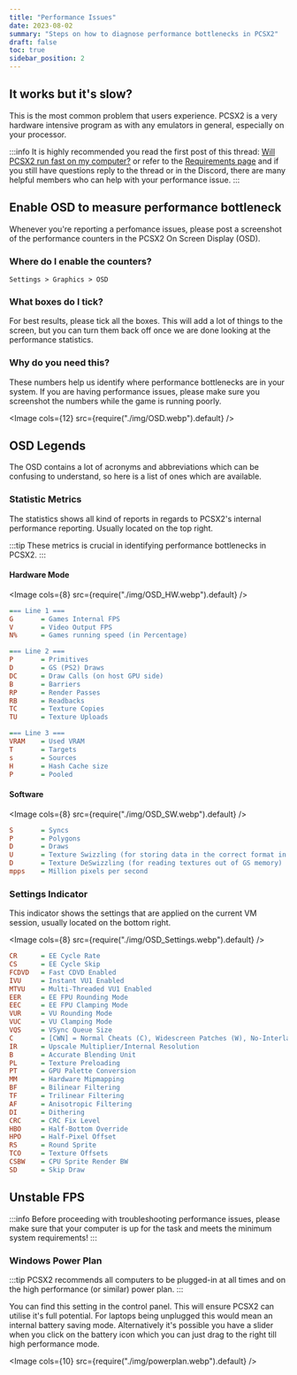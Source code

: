 ```yaml
---
title: "Performance Issues"
date: 2023-08-02
summary: "Steps on how to diagnose performance bottlenecks in PCSX2"
draft: false
toc: true
sidebar_position: 2
---
```


## It works but it's slow?

This is the most common problem that users experience. PCSX2 is a very hardware intensive program as with any emulators in general, especially on your processor.

:::info
It is highly recommended you read the first post of this thread: [Will PCSX2 run fast on my computer?](https://forums.pcsx2.net/Thread-Sticky-Will-PCSX2-run-fast-on-my-computer) or refer to the [Requirements page](../usage/setup/requirements.md) and if you still have questions reply to the thread or in the Discord, there are many helpful members who can help with your performance issue.
:::

## Enable OSD to measure performance bottleneck

Whenever you're reporting a perfomance issues, please post a screenshot of the performance counters in the PCSX2 On Screen Display (OSD).

### Where do I enable the counters?

`Settings > Graphics > OSD`

### What boxes do I tick?

For best results, please tick all the boxes. This will add a lot of things to the screen, but you can turn them back off once we are done looking at the performance statistics.

### Why do you need this?

These numbers help us identify where performance bottlenecks are in your system. If you are having performance issues, please make sure you screenshot the numbers while the game is running poorly.

<Image cols={12} src={require("./img/OSD.webp").default} />

## OSD Legends

The OSD contains a lot of acronyms and abbreviations which can be confusing to understand, so here is a list of ones which are available.

### Statistic Metrics

The statistics shows all kind of reports in regards to PCSX2's internal performance reporting. Usually located on the top right.

:::tip
These metrics is crucial in identifying performance bottlenecks in PCSX2.
:::

#### Hardware Mode

<Image cols={8} src={require("./img/OSD_HW.webp").default} />

```ini
=== Line 1 ===
G       = Games Internal FPS
V       = Video Output FPS
N%      = Games running speed (in Percentage)

=== Line 2 ===
P       = Primitives
D       = GS (PS2) Draws
DC      = Draw Calls (on host GPU side)
B       = Barriers
RP      = Render Passes
RB      = Readbacks
TC      = Texture Copies
TU      = Texture Uploads

=== Line 3 ===
VRAM    = Used VRAM
T       = Targets
s       = Sources
H       = Hash Cache size
P       = Pooled
```

#### Software

<Image cols={8} src={require("./img/OSD_SW.webp").default} />

```ini
S       = Syncs
P       = Polygons
D       = Draws
U       = Texture Swizzling (for storing data in the correct format in GS memory)
D       = Texture DeSwizzling (for reading textures out of GS memory)
mpps    = Million pixels per second
```

### Settings Indicator

This indicator shows the settings that are applied on the current VM session, usually located on the bottom right.

<Image cols={8} src={require("./img/OSD_Settings.webp").default} />

```ini
CR      = EE Cycle Rate
CS      = EE Cycle Skip
FCDVD   = Fast CDVD Enabled
IVU     = Instant VU1 Enabled
MTVU    = Multi-Threaded VU1 Enabled
EER     = EE FPU Rounding Mode
EEC     = EE FPU Clamping Mode
VUR     = VU Rounding Mode
VUC     = VU Clamping Mode
VQS     = VSync Queue Size
C       = [CWN] = Normal Cheats (C), Widescreen Patches (W), No-Interlace Patches (N)
IR      = Upscale Multiplier/Internal Resolution
B       = Accurate Blending Unit
PL      = Texture Preloading
PT      = GPU Palette Conversion
MM      = Hardware Mipmapping
BF      = Bilinear Filtering
TF      = Trilinear Filtering
AF      = Anisotropic Filtering
DI      = Dithering
CRC     = CRC Fix Level
HBO     = Half-Bottom Override
HPO     = Half-Pixel Offset
RS      = Round Sprite
TCO     = Texture Offsets
CSBW    = CPU Sprite Render BW
SD      = Skip Draw
```

## Unstable FPS

:::info
Before proceeding with troubleshooting performance issues, please make sure that your computer is up for the task and meets the minimum system requirements!
:::

### Windows Power Plan

:::tip
PCSX2 recommends all computers to be plugged-in at all times and on the high performance (or similar) power plan.
:::

You can find this setting in the control panel. This will ensure PCSX2 can utilise it's full potential. For laptops being unplugged this would mean an internal battery saving mode. Alternatively it's possible you have a slider when you click on the battery icon which you can just drag to the right till high performance mode.

<Image cols={10} src={require("./img/powerplan.webp").default} />
